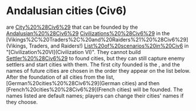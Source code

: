 # Andalusian cities (Civ6)

 are [City%20%28Civ6%29](cities) that can be founded by the [Andalusian%20%28Civ6%29](Andalusian) [Civilizations%20%28Civ6%29](civilization) in the [Vikings%2C%20Traders%2C%20and%20Raiders%21%20%28Civ6%29](Vikings, Traders, and Raiders!) [List%20of%20scenarios%20in%20Civ6](scenario) in "[Civilization%20VI](Civilization VI)". They cannot build [Settler%20%28Civ6%29](Settlers) to found cities, but they can still capture enemy settlers and start cities with them. The first city founded is the , and the names of future cities are chosen in the order they appear on the list below. After the foundation of all cities from the list, [German%20cities%20%28Civ6%29](German cities) and then [French%20cities%20%28Civ6%29](French cities) will be founded.
The names listed are default names; players can change their cities' names if they choose.